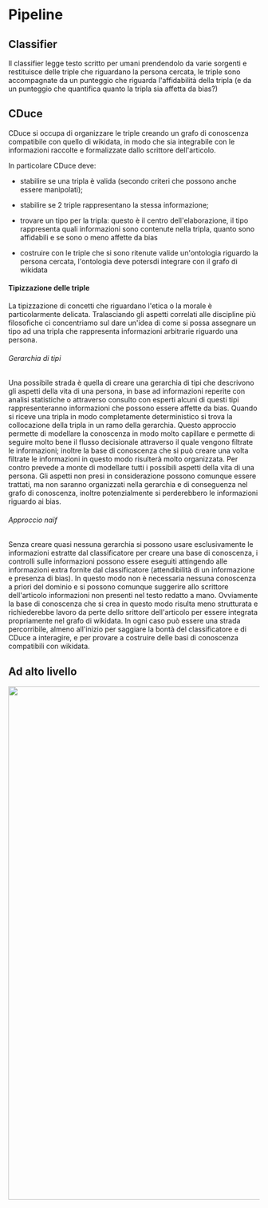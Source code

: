 # Pipeline

## Classifier

Il classifier legge testo scritto per umani prendendolo da varie sorgenti e restituisce delle triple che riguardano la persona cercata, le triple sono accompagnate da un punteggio che riguarda l'affidabilità della tripla  (e da un punteggio che quantifica quanto la tripla sia affetta da bias?)



## CDuce

CDuce si occupa di organizzare le triple creando un grafo di conoscenza compatibile con quello di wikidata, in modo che sia integrabile con le informazioni raccolte e formalizzate dallo scrittore dell'articolo.

In particolare CDuce deve:

- stabilire se una tripla è valida (secondo criteri che possono anche essere manipolati);

- stabilire se 2 triple rappresentano la stessa informazione;

- trovare un tipo per la tripla: questo è il centro dell'elaborazione, il tipo rappresenta quali informazioni sono contenute nella tripla, quanto sono affidabili e se sono o meno affette da bias

- costruire con le triple che si sono ritenute valide un'ontologia riguardo la persona cercata, l'ontologia deve potersdi integrare con il grafo di wikidata

#### Tipizzazione delle triple

La tipizzazione di concetti che riguardano l'etica o la morale è particolarmente delicata. Tralasciando gli aspetti correlati alle discipline più filosofiche ci concentriamo sul dare un'idea di come si possa assegnare un tipo ad una tripla che rappresenta informazioni arbitrarie riguardo una persona.

###### Gerarchia di tipi

Una possibile strada è quella di creare una gerarchia di tipi che descrivono gli aspetti della vita di una persona, in base ad informazioni reperite con analisi statistiche o attraverso consulto con esperti alcuni di questi tipi rappresenteranno informazioni che possono essere affette da bias. Quando si riceve una tripla in modo completamente deterministico si trova la collocazione della tripla in un ramo della gerarchia. Questo approccio permette di modellare la conoscenza in modo molto capillare e permette di seguire molto bene il flusso decisionale attraverso il quale vengono filtrate le informazioni; inoltre la base di conoscenza che si può creare una volta filtrate le informazioni in questo modo risulterà molto organizzata. Per contro prevede a monte di modellare tutti i possibili aspetti della vita di una persona. Gli aspetti non presi in considerazione possono comunque essere trattati, ma non saranno organizzati nella gerarchia e di conseguenza nel grafo di conoscenza, inoltre potenzialmente si perderebbero le informazioni riguardo ai bias.

###### Approccio naïf

Senza creare quasi nessuna gerarchia si possono usare esclusivamente le informazioni estratte dal classificatore per creare una base di conoscenza, i controlli sulle informazioni possono essere eseguiti attingendo alle informazioni extra fornite dal classificatore (attendibilità di un informazione e presenza di bias). In questo modo non è necessaria nessuna conoscenza a priori del dominio e si possono comunque suggerire allo scrittore dell'articolo informazioni non presenti nel testo redatto a mano. Ovviamente la base di conoscenza che si crea in questo modo risulta meno strutturata e richiederebbe lavoro da perte dello srittore dell'articolo per essere integrata propriamente nel grafo di wikidata. In ogni caso può essere una strada percorribile, almeno all'inizio per saggiare la bontà del classificatore e di CDuce a interagire, e per provare a costruire delle basi di conoscenza compatibili con wikidata.

## Ad alto livello



<img src="file:///home/dadi/Documents/Scuola/Informatica/Triennale/Tesi/git/bando_wikimedia/Pictures/pipeline.svg" title="" alt="" width="1029">

